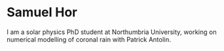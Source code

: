 # Samuel Hor

I am a solar physics PhD student at Northumbria University, working on numerical modelling of coronal rain with Patrick Antolin.
